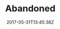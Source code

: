---
date: 2017-05-31T13:45:38Z
description: "Abandoned"
identifier: "abandoned"
title: "Abandoned"
weight: "9"
teaser_image: "cite-foche-reflections.md"
---